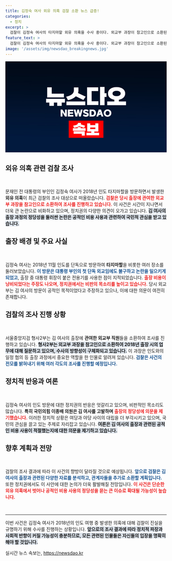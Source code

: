 ```yaml
---
title: 김정숙 여사 외유 의혹 검찰 소환 뉴스 급증!
categories:
  - 정치
excerpt: >
  검찰이 김정숙 여사의 타지마할 외유 의혹을 수사 중이다. 외교부 과장이 참고인으로 소환된 가운데, 논란의 정점에 선 이 출장은 세금 낭비 논란을 촉발하고 있다. 클릭하고 진실을 확인해보세요!
feature_text: >
  검찰이 김정숙 여사의 타지마할 외유 의혹을 수사 중이다. 외교부 과장이 참고인으로 소환된 가운데, 논란의 정점에 선 이 출장은 세금 낭비 논란을 촉발하고 있다. 클릭하고 진실을 확인해보세요!
image: '/assets/img/newsdao_breakingnews.jpg'
---
```


<p><img src="/assets/img/newsdao_breakingnews.jpg" alt="implanttips 속보" /></p>

<h2 data-ke-size="size26">외유 의혹 관련 검찰 조사</h2>

<p data-ke-size="size16">&nbsp;</p>

<p>문재인 전 대통령의 부인인 김정숙 여사가 2018년 인도 타지마할을 방문하면서 발생한 <b>외유 의혹</b>이 최근 검찰의 조사 대상으로 떠올랐습니다. <b><span style="color: #ee2323;">검찰은 당시 출장에 관여한 외교부 과장을 참고인으로 소환하여 조사를 진행하고 있습니다.</span></b> 이 사건은 시간이 지나면서 더욱 큰 논란으로 비화하고 있으며, 정치권의 다양한 의견이 오가고 있습니다. <b><span style="background-color: #21538527;">김 여사의 출장 과정의 정당성을 둘러싼 논란은 공적인 비용 사용과 관련하여 국민적 관심을 받고 있습니다.</span></b> </p>

<h2 data-ke-size="size26">출장 배경 및 주요 사실</h2>

<p data-ke-size="size16">&nbsp;</p>

<p>김정숙 여사는 2018년 11월 인도를 단독으로 방문하여 <b>타지마할</b>을 비롯한 여러 장소를 둘러보았습니다. <b><span style="color: #1a5490;">이 방문은 대통령 부인의 첫 단독 외교임에도 불구하고 논란을 일으키게 되었고</span></b>, 출장 중 대통령 휘장이 붙은 전용기를 사용한 점이 지적되었습니다. <b><span style="color: #ee2323;">출장 비용이 낭비되었다는 주장도 나오며, 정치권에서는 비판의 목소리를 높이고 있습니다.</span></b> 당시 외교부는 김 여사의 방문이 공적인 목적이었다고 주장하고 있으나, 이에 대한 의문이 여전히 존재합니다. </p>

<h2 data-ke-size="size26">검찰의 조사 진행 상황</h2>

<p data-ke-size="size16">&nbsp;</p>

<p>서울중앙지검 형사2부는 김 여사의 출장에 <b>관여한 외교부 직원</b>들을 소환하여 조사를 진행하고 있습니다. <b><span style="background-color: #21538527;">형사2부는 외교부 과장을 참고인으로 소환하여 2018년 출장 시의 업무에 대해 질문하고 있으며, 수사의 방향성이 구체화되고 있습니다.</span></b> 이 과장은 인도와의 일정 협의 등 출장 과정에서 중요한 역할을 한 인물로 알려져 있습니다. <b><span style="color: #1a5490;">검찰은 사건의 전모를 밝혀내기 위해 여러 각도의 조사를 진행할 예정입니다.</span></b> </p>

<h2 data-ke-size="size26">정치적 반응과 여론</h2>

<p data-ke-size="size16">&nbsp;</p>

<p>김정숙 여사의 인도 방문에 대한 정치권의 반응은 엇갈리고 있으며, 비판적인 목소리도 많습니다. <b>특히 국민의힘 이종배 의원은 김 여사를 고발하며 </b><b><span style="color: #ee2323;">출장의 정당성에 의문을 제기했습니다.</span></b> 이러한 정치적 상황은 여당과 야당 사이의 대립을 더 부각시키고 있으며, 국민의 관심을 끌고 있는 주제로 자리잡고 있습니다. <b><span style="background-color: #21538527;">여론은 김 여사의 출장과 관련된 공적인 비용 사용이 적절했는지에 대한 의문을 제기하고 있습니다.</span></b> </p>

<h2 data-ke-size="size26">향후 계획과 전망</h2>

<p data-ke-size="size16">&nbsp;</p>

<p>검찰의 조사 결과에 따라 이 사건의 향방이 달라질 것으로 예상됩니다. <b><span style="color: #1a5490;">앞으로 검찰은 김 여사의 출장과 관련된 다양한 자료를 분석하고, 관계자들을 추가로 소환할 계획입니다.</span></b> 또한 정치권에서도 이 사안에 대한 논의가 더욱 활발해질 전망입니다. <b><span style="color: #ee2323;">이 사건은 단순한 외유 의혹에서 벗어나 공적인 비용 사용의 정당성을 묻는 큰 이슈로 확대될 가능성이 높습니다.</span></b></p>

<p data-ke-size="size16">&nbsp;</p>

<hr>

<p data-ke-size="size16">이번 사건은 김정숙 여사가 2018년의 인도 여행 중 발생한 의혹에 대해 검찰이 진실을 규명하기 위해 수사를 진행하는 상황입니다. <b><span style="background-color: #21538527;">앞으로의 조사 결과에 따라 정치적 파장과 사회적 반향이 커질 가능성이 충분하므로, 모든 관련된 인물들은 자신들의 입장을 명확히 해야 할 것입니다.</span></b></p>
실시간 뉴스 속보는, <a href="https://newsdao.kr" rel="dofollow">https://newsdao.kr</a>


